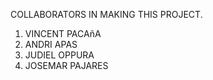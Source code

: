 COLLABORATORS IN MAKING THIS PROJECT.
1. VINCENT PACAñA
2. ANDRI APAS
3. JUDIEL OPPURA
4. JOSEMAR PAJARES
